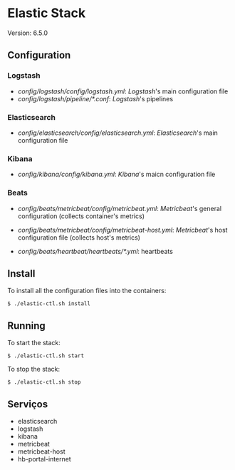 # Elastic Stack

Version: 6.5.0

## Configuration

### Logstash

- _config/logstash/config/logstash.yml_: _Logstash_'s main configuration file
- _config/logstash/pipeline/*.conf_: _Logstash_'s pipelines

### Elasticsearch 

- _config/elasticsearch/config/elasticsearch.yml_: _Elasticsearch_'s main configuration file

### Kibana

- _config/kibana/config/kibana.yml_: _Kibana_'s maicn configuration file

### Beats

- _config/beats/metricbeat/config/metricbeat.yml_: _Metricbeat_'s general configuration (collects container's metrics)
- _config/beats/metricbeat/config/metricbeat-host.yml_: _Metricbeat_'s host configuration file (collects host's metrics)

- _config/beats/heartbeat/heartbeats/*.yml_: heartbeats

## Install

To install all the configuration files into the containers:
 
`$ ./elastic-ctl.sh install`

## Running

To start the stack:

`$ ./elastic-ctl.sh start`

To stop the stack:

`$ ./elastic-ctl.sh stop`

## Serviços

- elasticsearch
- logstash
- kibana
- metricbeat
- metricbeat-host
- hb-portal-internet
